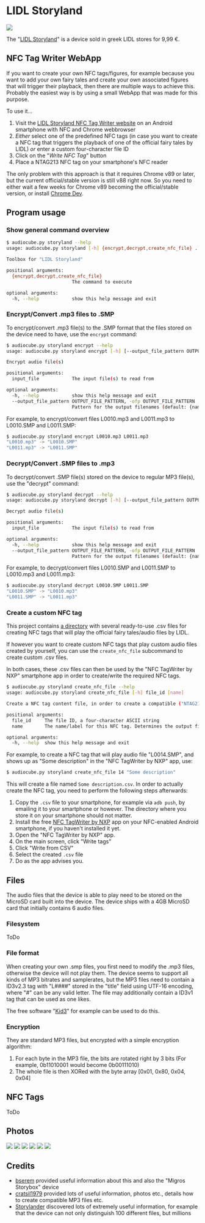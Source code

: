 # LIDL Storyland

![](image-0004-512x512.jpg)

The "[LIDL Storyland](https://www.lidl-hellas.gr/storyland)" is a device sold in greek LIDL stores for 9,99 €.

## NFC Tag Writer WebApp

If you want to create your own NFC tags/figures, for example because you want to add your own fairy tales and create your own associated figures that will trigger their playback, then there are multiple ways to achieve this. Probably the easiest way is by using a small WebApp that was made for this purpose.

To use it...
1. Visit the [LIDL Storyland NFC Tag Writer website](https://oyooyo.github.io/audiocube/devices/storyland/nfc_webapp/) on an Android smartphone with NFC and Chrome webbrowser
2. *Either* select one of the predefined NFC tags (in case you want to create a NFC tag that triggers the playback of one of the official fairy tales by LIDL) *or* enter a custom four-character file ID
3. Click on the "*Write NFC Tag*" button
4. Place a NTAG213 NFC tag on your smartphone's NFC reader

The only problem with this approach is that it requires Chrome v89 or later, but the current official/stable version is still v88 right now. So you need to either wait a few weeks for Chrome v89 becoming the official/stable version, or install [Chrome Dev](https://play.google.com/store/apps/details?id=com.chrome.dev).

## Program usage

### Show general command overview

```sh
$ audiocube.py storyland --help
usage: audiocube.py storyland [-h] {encrypt,decrypt,create_nfc_file} ...

Toolbox for "LIDL Storyland"

positional arguments:
  {encrypt,decrypt,create_nfc_file}
                        The command to execute

optional arguments:
  -h, --help            show this help message and exit
```

### Encrypt/Convert .mp3 files to .SMP

To encrypt/convert .mp3 file(s) to the .SMP format that the files stored on the device need to have, use the `encrypt` command:

```sh
$ audiocube.py storyland encrypt --help
usage: audiocube.py storyland encrypt [-h] [--output_file_pattern OUTPUT_FILE_PATTERN] input_file [input_file ...]

Encrypt audio file(s)

positional arguments:
  input_file            The input file(s) to read from

optional arguments:
  -h, --help            show this help message and exit
  --output_file_pattern OUTPUT_FILE_PATTERN, -ofp OUTPUT_FILE_PATTERN
                        Pattern for the output filenames (default: {name}.SMP)
```

For example, to encrypt/convert files L0010.mp3 and L0011.mp3 to L0010.SMP and L0011.SMP:

```sh
$ audiocube.py storyland encrypt L0010.mp3 L0011.mp3
"L0010.mp3" -> "L0010.SMP"
"L0011.mp3" -> "L0011.SMP"
```

### Decrypt/Convert .SMP files to .mp3

To decrypt/convert .SMP file(s) stored on the device to regular MP3 file(s), use the "decrypt" command:

```sh
$ audiocube.py storyland decrypt --help
usage: audiocube.py storyland decrypt [-h] [--output_file_pattern OUTPUT_FILE_PATTERN] input_file [input_file ...]

Decrypt audio file(s)

positional arguments:
  input_file            The input file(s) to read from

optional arguments:
  -h, --help            show this help message and exit
  --output_file_pattern OUTPUT_FILE_PATTERN, -ofp OUTPUT_FILE_PATTERN
                        Pattern for the output filenames (default: {name}.mp3)
```

For example, to decrypt/convert files L0010.SMP and L0011.SMP to L0010.mp3 and L0011.mp3:

```sh
$ audiocube.py storyland decrypt L0010.SMP L0011.SMP
"L0010.SMP" -> "L0010.mp3"
"L0011.SMP" -> "L0011.mp3"
```

### Create a custom NFC tag

This project contains [a directory](https://github.com/oyooyo/audiocube/tree/master/docs/devices/storyland/nfc) with several ready-to-use .csv files for creating NFC tags that will play the official fairy tales/audio files by LIDL.

If however you want to create custom NFC tags that play custom audio files created by yourself, you can use the `create_nfc_file` subcommand to create custom .csv files.

In both cases, these .csv files can then be used by the "NFC TagWriter by NXP" smartphone app in order to create/write the required NFC tags.

```sh
$ audiocube.py storyland create_nfc_file --help
usage: audiocube.py storyland create_nfc_file [-h] file_id [name]

Create a NFC tag content file, in order to create a compatible ("NTAG213") NFC tag via the "NFC TagWriter by NXP" (https://play.google.com/store/apps/details?id=com.nxp.nfc.tagwriter) smartphone app

positional arguments:
  file_id     The file ID, a four-character ASCII string
  name        The name/label for this NFC tag. Determines the output file name. Optional, defaults to "L{file_id}" (default: None)

optional arguments:
  -h, --help  show this help message and exit
```

For example, to create a NFC tag that will play audio file "L0014.SMP", and shows up as "Some description" in the "NFC TagWriter by NXP" app, use:

```sh
$ audiocube.py storyland create_nfc_file 14 "Some description"
```

This will create a file named `Some description.csv`. In order to actually create the NFC tag, you need to perform the following steps afterwards:
1. Copy the `.csv` file to your smartphone, for example via `adb push`, by emailing it to your smartphone or however. The directory where you store it on your smartphone should not matter.
2. Install the free [NFC TagWriter by NXP](https://play.google.com/store/apps/details?id=com.nxp.nfc.tagwriter) app on your NFC-enabled Android smartphone, if you haven't installed it yet.
3. Open the "NFC TagWriter by NXP" app.
4. On the main screen, click "Write tags"
5. Click "Write from CSV"
6. Select the created `.csv` file
7. Do as the app advises you.

## Files

The audio files that the device is able to play need to be stored on the MicroSD card built into the device. The device ships with a 4GB MicroSD card that initially contains 6 audio files.

### Filesystem

ToDo

### File format

When creating your own .smp files, you first need to modify the .mp3 files, otherwise the device will not play them. The device seems to support all kinds of MP3 bitrates and samplerates, but the MP3 files need to contain a ID3v2.3 tag with "L####" stored in the "title" field using UTF-16 encoding, where "#" can be any valid letter. The file may additionally contain a ID3v1 tag that can be used as one likes.

The free software "[Kid3](https://kid3.kde.org/)" for example can be used to do this.

### Encryption

They are standard MP3 files, but encrypted with a simple encryption algorithm:
1. For each byte in the MP3 file, the bits are rotated right by 3 bits (For example, 0b11010001 would become 0b00111010)
2. The whole file is then XORed with the byte array \[0x01, 0x80, 0x04, 0x04\]

## NFC Tags

ToDo

## Photos

![](image-0001.jpg)
![](image-0002.jpg)
![](image-0003.jpg)
![](image-0004.jpg)
![](image-0005.jpg)
![](image-0006.jpg)

## Credits

- [bserem](https://github.com/bserem) provided useful information about this and also the "Migros Storybox" device
- [cratsil1979](https://github.com/cratsil1979) provided lots of useful information, photos etc., details how to create compatible MP3 files etc.
- [Storylander](https://github.com/Storylander) discovered lots of extremely useful information, for example that the device can not only distinguish 100 different files, but millions
